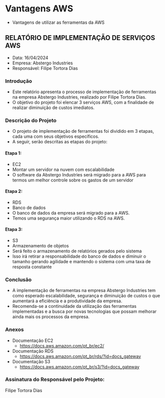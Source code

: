 # Vantagens AWS
- Vantagens de utilizar as ferramentas da AWS

## RELATÓRIO DE IMPLEMENTAÇÃO DE SERVIÇOS AWS
- Data: 16/04/2024 
- Empresa: Abstergo Industries
- Responsável: Filipe Tortora Dias

### Introdução
- Este relatório apresenta o processo de implementação de ferramentas na empresa Abstergo Industries, realizado por Filipe Tortora Dias.
- O objetivo do projeto foi elencar 3 serviços AWS, com a finalidade de realizar diminuição de custos imediatos.

### Descrição do Projeto
- O projeto de implementação de ferramentas foi dividido em 3 etapas, cada uma com seus objetivos específicos.
- A seguir, serão descritas as etapas do projeto:

#### Etapa 1: 
- EC2
- Montar um servidor na nuvem com escalabilidade
- O software da Abstergo Industries será migrado para a AWS para termos um melhor controle sobre os gastos de um servidor

#### Etapa 2: 
- RDS
- Banco de dados
- O banco de dados da empresa será migrado para a AWS.
- Temos uma segurança maior utilizando o RDS na AWS.

#### Etapa 3: 
- S3
- Armazenamento de objetos
- Será feito o armazenamento de relatórios gerados pelo sistema
- Isso irá retirar a responsabilidade do banco de dados e diminuir o tamanho gerando agilidade e mantendo o sistema com uma taxa de resposta constante

### Conclusão
- A implementação de ferramentas na empresa Abstergo Industries tem como esperado escalabilidade, segurança e diminuição de custos o que aumentará a eficiência e a produtividade da empresa.
- Recomenda-se a continuidade da utilização das ferramentas implementadas e a busca por novas tecnologias que possam melhorar ainda mais os processos da empresa.

### Anexos
- Documentação EC2
  - https://docs.aws.amazon.com/pt_br/ec2/
- Documentação RDS
  - https://docs.aws.amazon.com/pt_br/rds/?id=docs_gateway
- Documentação S3
  - https://docs.aws.amazon.com/pt_br/s3/?id=docs_gateway  

### Assinatura do Responsável pelo Projeto:

Filipe Tortora Dias
